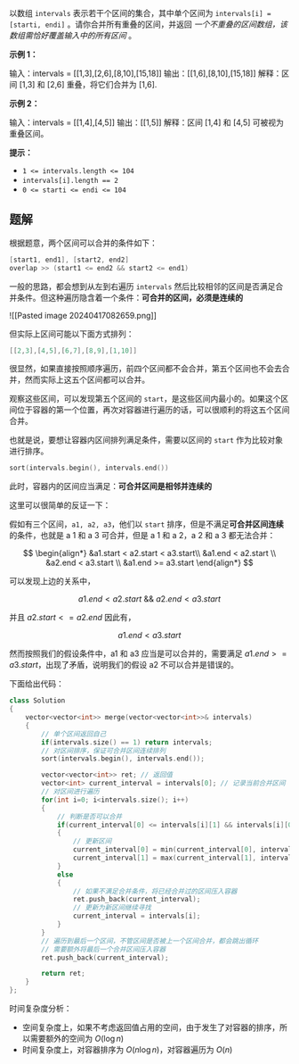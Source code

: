 
以数组 `intervals` 表示若干个区间的集合，其中单个区间为 `intervals[i] = [starti, endi]` 。请你合并所有重叠的区间，并返回 _一个不重叠的区间数组，该数组需恰好覆盖输入中的所有区间_ 。

**示例 1：**

输入：intervals = [[1,3],[2,6],[8,10],[15,18]]
输出：[[1,6],[8,10],[15,18]]
解释：区间 [1,3] 和 [2,6] 重叠，将它们合并为 [1,6].

**示例 2：**

输入：intervals = [[1,4],[4,5]]
输出：[[1,5]]
解释：区间 [1,4] 和 [4,5] 可被视为重叠区间。

**提示：**

- `1 <= intervals.length <= 104`
- `intervals[i].length == 2`
- `0 <= starti <= endi <= 104`

## 题解

根据题意，两个区间可以合并的条件如下：
```cpp
[start1, end1], [start2, end2]
overlap >> (start1 <= end2 && start2 <= end1)
```

一般的思路，都会想到从左到右遍历 `intervals` 然后比较相邻的区间是否满足合并条件。但这种遍历隐含着一个条件：**可合并的区间，必须是连续的**

![[Pasted image 20240417082659.png]]

但实际上区间可能以下面方式排列：
```cpp
[[2,3],[4,5],[6,7],[8,9],[1,10]]
```

很显然，如果直接按照顺序遍历，前四个区间都不会合并，第五个区间也不会去合并，然而实际上这五个区间都可以合并。

观察这些区间，可以发现第五个区间的 `start`，是这些区间内最小的。如果这个区间位于容器的第一个位置，再次对容器进行遍历的话，可以很顺利的将这五个区间合并。

也就是说，要想让容器内区间排列满足条件，需要以区间的 `start` 作为比较对象进行排序。

```cpp
sort(intervals.begin(), intervals.end())
```

此时，容器内的区间应当满足：**可合并区间是相邻并连续的**

这里可以很简单的反证一下：

假如有三个区间，`a1, a2, a3`，他们以 `start` 排序，但是不满足**可合并区间连续**的条件，也就是 a 1 和 a 3 可合并，但是 a 1 和 a 2，a 2 和 a 3 都无法合并：

$$
\begin{align*}
&a1.start < a2.start < a3.start\\
&a1.end < a2.start \\
&a2.end < a3.start \\
&a1.end >= a3.start
\end{align*}
$$

可以发现上边的关系中，

$$
a1.end < a2.start\ \&\&\ a2.end < a3.start
$$

并且 $a2.start <= a2.end$ 因此有，

$$
a1.end < a3.start
$$

然而按照我们的假设条件中，a1 和 a3 应当是可以合并的，需要满足 $a1.end >= a3.start$，出现了矛盾，说明我们的假设 a2 不可以合并是错误的。

下面给出代码：

```cpp
class Solution
{
    vector<vector<int>> merge(vector<vector<int>>& intervals)
    {
        // 单个区间返回自己
        if(intervals.size() == 1) return intervals;
        // 对区间排序，保证可合并区间连续排列
        sort(intervals.begin(), intervals.end());

        vector<vector<int>> ret; // 返回值
        vector<int> current_interval = intervals[0]; // 记录当前合并区间
        // 对区间进行遍历
        for(int i=0; i<intervals.size(); i++)
        {
            // 判断是否可以合并
            if(current_interval[0] <= intervals[i][1] && intervals[i][0] <= current_intervals[1])
            {
                // 更新区间
                current_interval[0] = min(current_interval[0], intervals[i][0]);
                current_interval[1] = max(current_interval[1], intervals[i][1]);
            }
            else
            {
                // 如果不满足合并条件，将已经合并过的区间压入容器
                ret.push_back(current_interval);
                // 更新为新区间继续寻找
                current_interval = intervals[i];
            }
        }
        // 遍历到最后一个区间，不管区间是否被上一个区间合并，都会跳出循环
        // 需要额外将最后一个合并区间压入容器
        ret.push_back(current_interval);

        return ret;
    }
};
```

时间复杂度分析：

- 空间复杂度上，如果不考虑返回值占用的空间，由于发生了对容器的排序，所以需要额外的空间为 $O(\log{n})$
- 时间复杂度上，对容器排序为 $O(n\log{n})$，对容器遍历为 $O(n)$

